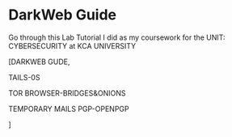 # DarkWeb Guide

Go through this Lab Tutorial I did as my coursework for the UNIT: CYBERSECURITY at KCA UNIVERSITY

[DARKWEB GUDE, 

TAILS-0S

TOR BROWSER-BRIDGES&ONIONS

TEMPORARY MAILS
PGP-OPENPGP

]
